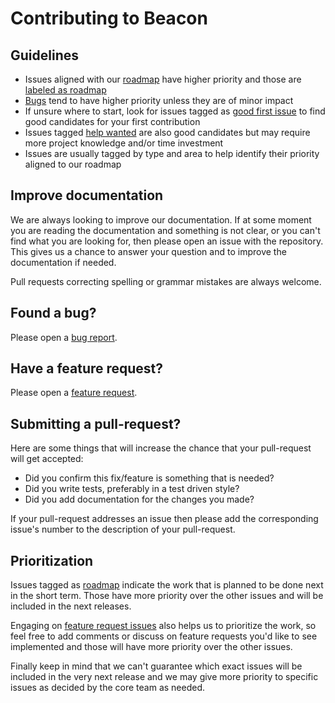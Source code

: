 # Contributing to Beacon

## Guidelines

* Issues aligned with our [roadmap](https://github.com/BeaconCMS/beacon_live_admin/blob/main/ROADMAP.md) have higher priority
  and those are [labeled as roadmap](https://github.com/BeaconCMS/beacon/labels/roadmap)
* [Bugs](https://github.com/BeaconCMS/beacon/labels/bug) tend to have higher priority unless they are of minor impact
* If unsure where to start, look for issues tagged as [good first issue](https://github.com/BeaconCMS/beacon/labels/good%20first%20issue) to find good candidates for your first contribution
* Issues tagged [help wanted](https://github.com/BeaconCMS/beacon/labels/help%20wanted) are also good candidates but may require more project knowledge and/or time investment
* Issues are usually tagged by type and area to help identify their priority aligned to our roadmap

## Improve documentation

We are always looking to improve our documentation. If at some moment you are
reading the documentation and something is not clear, or you can't find what you
are looking for, then please open an issue with the repository. This gives us a
chance to answer your question and to improve the documentation if needed.

Pull requests correcting spelling or grammar mistakes are always welcome.

## Found a bug?

Please open a [bug report](https://github.com/BeaconCMS/beacon/issues/new?template=bug_report.md&labes=bug).

## Have a feature request?

Please open a [feature request](https://github.com/BeaconCMS/beacon/issues/new?template=feature_request.md&labes=feature-request).

## Submitting a pull-request?

Here are some things that will increase the chance that your pull-request will
get accepted:
 - Did you confirm this fix/feature is something that is needed?
 - Did you write tests, preferably in a test driven style?
 - Did you add documentation for the changes you made?

If your pull-request addresses an issue then please add the corresponding
issue's number to the description of your pull-request.

## Prioritization

Issues tagged as [roadmap](https://github.com/BeaconCMS/beacon/labels/roadmap) indicate the work that is planned to be done
next in the short term. Those have more priority over the other issues and will be included in the next releases.

Engaging on [feature request issues](https://github.com/BeaconCMS/beacon/issues?q=is%3Aissue+is%3Aopen+label%3Afeature-request) also helps us to prioritize the work,
so feel free to add comments or discuss on feature requests you'd like to see implemented and those will have more priority over the other issues.

Finally keep in mind that we can't guarantee which exact issues will be included in the very next release and we may give more
priority to specific issues as decided by the core team as needed.